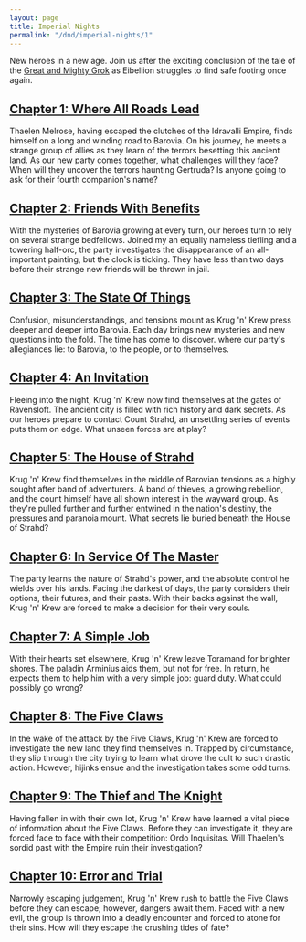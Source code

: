 ```yaml
---
layout: page
title: Imperial Nights
permalink: "/dnd/imperial-nights/1"
---
```


New heroes in a new age.
Join us after the exciting conclusion of the tale of the [Great and Mighty Grok](/dnd/the-great-and-mighty-grok) as Eibellion struggles to find safe footing once again.

## [Chapter 1: Where All Roads Lead](/dnd/imperial-nights/where-all-roads-lead)

Thaelen Melrose, having escaped the clutches of the Idravalli Empire, finds himself on a long and winding road to Barovia.
On his journey, he meets a strange group of allies as they learn of the terrors besetting this ancient land.
As our new party comes together, what challenges will they face?
When will they uncover the terrors haunting Gertruda?
Is anyone going to ask for their fourth companion's name?

## [Chapter 2: Friends With Benefits](/dnd/imperial-nights/friends-with-benefits)

With the mysteries of Barovia growing at every turn, our heroes turn to rely on several strange bedfellows.
Joined my an equally nameless tiefling and a towering half-orc, the party investigates the disappearance of an all-important painting, but the clock is ticking.
They have less than two days before their strange new friends will be thrown in jail.

## [Chapter 3: The State Of Things](/dnd/imperial-nights/the-state-of-things)

Confusion, misunderstandings, and tensions mount as Krug 'n' Krew press deeper and deeper into Barovia.
Each day brings new mysteries and new questions into the fold.
The time has come to discover. where our party's allegiances lie: to Barovia, to the people, or to themselves.

## [Chapter 4: An Invitation](/dnd/imperial-nights/an-invitation)

Fleeing into the night, Krug 'n' Krew now find themselves at the gates of Ravensloft.
The ancient city is filled with rich history and dark secrets.
As our heroes prepare to contact Count Strahd, an unsettling series of events puts them on edge.
What unseen forces are at play?

## [Chapter 5: The House of Strahd](/dnd/imperial-nights/the-house-of-strahd)

Krug 'n' Krew find themselves in the middle of Barovian tensions as a highly sought after band of adventurers.
A band of thieves, a growing rebellion, and the count himself have all shown interest in the wayward group.
As they're pulled further and further entwined in the nation's destiny, the pressures and paranoia mount.
What secrets lie buried beneath the House of Strahd?

## [Chapter 6: In Service Of The Master](/dnd/imperial-nights/in-service-of-the-master)

The party learns the nature of Strahd's power, and the absolute control he wields over his lands.
Facing the darkest of days, the party considers their options, their futures, and their pasts.
With their backs against the wall, Krug 'n' Krew are forced to make a decision for their very souls.

## [Chapter 7: A Simple Job](/dnd/imperial-nights/a-simple-job)

With their hearts set elsewhere, Krug 'n' Krew leave Toramand for brighter shores.
The paladin Arminius aids them, but not for free.
In return, he expects them to help him with a very simple job: guard duty.
What could possibly go wrong?

## [Chapter 8: The Five Claws](/dnd/imperial-nights/the-five-claws)

In the wake of the attack by the Five Claws, Krug 'n' Krew are forced to investigate the new land they find themselves in.
Trapped by circumstance, they slip through the city trying to learn what drove the cult to such drastic action.
However, hijinks ensue and the investigation takes some odd turns.

## [Chapter 9: The Thief and The Knight](/dnd/imperial-nights/the-thief-and-the-knight)

Having fallen in with their own lot, Krug 'n' Krew have learned a vital piece of information about the Five Claws.
Before they can investigate it, they are forced face to face with their competition: Ordo Inquisitas.
Will Thaelen's sordid past with the Empire ruin their investigation?

## [Chapter 10: Error and Trial](/dnd/imperial-nights/error-and-trial)

Narrowly escaping judgement, Krug 'n' Krew rush to battle the Five Claws before they can escape; however, dangers await them.
Faced with a new evil, the group is thrown into a deadly encounter and forced to atone for their sins.
How will they escape the crushing tides of fate?
